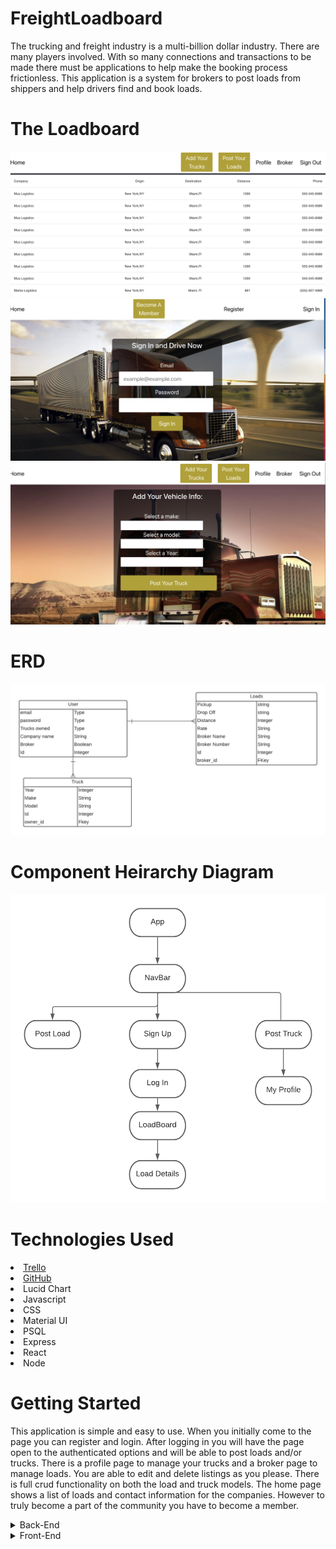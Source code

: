 # FreightLoadboard

The trucking and freight industry is a multi-billion dollar industry. There are many players involved. With so many connections and transactions to be made there must be applications to help make the booking process frictionless. This application is a system for brokers to post loads from shippers and help drivers find and book loads.

# The Loadboard
<img src = "Images/board.png" />
<img src = "Images/signin.png" />
<img src = "Images/posttruck.png" />

# ERD
<img src = "Images/BrokerLoadBoard.png" />

# Component Heirarchy Diagram
<img src = "Images/CHD.png" />


# Technologies Used
<li>  <a href = "https://trello.com/b/l7AGn3LY/freightloadboard">Trello </a>
<li>  <a href = "https://github.com/mhydara0624/FreightLoadboard">GitHub </a>
<li> Lucid Chart
<li> Javascript
<li> CSS
<li> Material UI
<li> PSQL
<li> Express
<li> React
<li> Node

# Getting Started

This application is simple and easy to use. When you initially come to the page you can register and login. After logging in you will have the page open to the authenticated options and will be able to post loads and/or trucks. There is a profile page to manage your trucks and a broker page to manage loads. You are able to edit and delete listings as you please. There is full crud functionality on both the load and truck models. The home page shows a list of loads and contact information for the companies. However to truly become a part of the community you have to become a member.


<details>
<summary> Back-End</summary>
The back end was made using postgresQL and sequelize. I utilized 3 models. The user,truck, and load. truck belongs to user and the load belongs to the user. I used these associations so that users could have access to their loads and trucks to edit and delete. There was no need for bookings as loadboards usually dont allow you to book they confirm after receiving a call and checking for the proper information.
</details>
<details>
<summary> Front-End</summary>
The front end was made using React and using hooks useState and useEffect to manage state and display data. In the home page I used material UI basic table to implement the loadboard that shows all loads for a given board. The styles implemented used a lot of backgrounmd images and opaque forms to give it a sleek professional look.
</details>